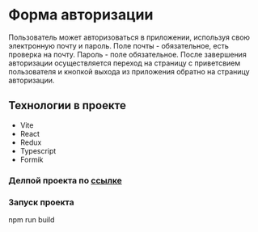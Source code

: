 # Форма авторизации

Пользователь может авторизоваться в приложении, используя свою электронную почту и пароль.
Поле почты - обязательное, есть проверка на почту. Пароль - поле обязательное.
После завершения авторизации осуществляется переход на страницу с приветсвием пользователя и кнопкой выхода из приложения обратно на страницу авторизации.

## Технологии в проекте

- Vite
- React
- Redux
- Typescript
- Formik
### Делпой проекта по [ссылке](https://users-authorization.netlify.app)

### Запуск проекта 
npm run build

